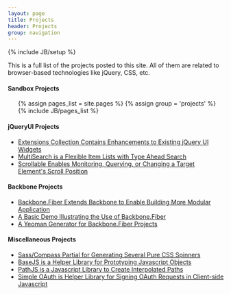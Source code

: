 ```yaml
---
layout: page
title: Projects
header: Projects
group: navigation
---
```

{% include JB/setup %}

This is a full list of the projects posted to this site.  All of them are related to
browser-based technologies like jQuery, CSS, etc.  

#### Sandbox Projects 
  
<ul class="pages">
   {% assign pages_list = site.pages %}
   {% assign group = 'projects' %}
   {% include JB/pages_list %}
</ul>


#### jQueryUI Projects 

<ul class="pages">
   <li><a href="http://bseth99.github.io/jquery-ui-extensions/index.html">Extensions Collection Contains Enhancements to Existing jQuery UI Widgets</a></li>
   <li><a href="http://bseth99.github.io/jquery-ui-scrollable/index.html">MultiSearch is a Flexible Item Lists with Type Ahead Search</a></li>
   <li><a href="http://bseth99.github.io/jquery-ui-multisearch/index.html">Scrollable Enables Monitoring, Querying, or Changing a Target Element's Scroll Position</a></li>
</ul>

#### Backbone Projects 
  
<ul class="pages">
   <li><a href="https://github.com/bseth99/backbone-fiber">Backbone.Fiber Extends Backbone to Enable Building More Modular Application</a></li>
   <li><a href="http://bseth99.github.io/backbone-fiber-demo">A Basic Demo Illustrating the Use of Backbone.Fiber</a></li>
   <li><a href="https://github.com/bseth99/generator-backbone-fiber">A Yeoman Generator for Backbone.Fiber Projects</a></li>
</ul>
  
  
#### Miscellaneous Projects 

<ul class="pages">
   <li><a href="http://bseth99.github.io/css-spinner/index.html">Sass/Compass Partial for Generating Several Pure CSS Spinners</a></li>
   <li><a href="https://github.com/bseth99/basejs">BaseJS is a Helper Library for Prototyping Javascript Objects</a></li>
   <li><a href="http://bseth99.github.io/pathjs/index.html">PathJS is a Javascript Library to Create Interpolated Paths</a></li>
   <li><a href="https://github.com/bseth99/simple-oauth-js">Simple OAuth is Helper Library for Signing OAuth Requests in Client-side Javascript</a></li>
</ul>
  